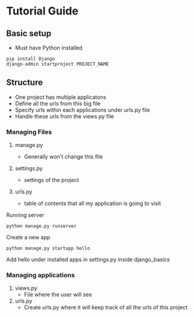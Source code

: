 # Tutorial Guide

## Basic setup 
- Must have Python installed
```
pip install Django
django-admin startproject PROJECT_NAME
```

## Structure
- One project has multiple applicatons
- Define all the urls from this big file 
- Specify urls within each applications under urls.py file 
- Handle these urls from the views.py file 

### Managing Files
1. manage.py
    - Generally won't change this file

2. settings.py
    - settings of the project 

3. urls.py 
    - table of contents that all my application is going to visit 

Running server
```
python manage.py runserver
```

Create a new app 
```
python manage.py startapp hello
```
Add hello under installed apps in settings.py inside django_basics

### Managing applications
1. views.py
    - File where the user will see
2. urls.py
    - Create urls.py where it will keep track of all the urls of this project 
